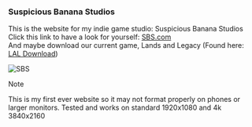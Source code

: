 ### Suspicious Banana Studios
This is the website for my indie game studio: Suspicious Banana Studios <br>
Click this link to have a look for yourself: [SBS.com](https://ogd311.github.io/SuspiciousBananaStudios.github.io/index.html) <br>
And maybe download our current game, Lands and Legacy (Found here: [LAL Download](https://ogd311.github.io/SuspiciousBananaStudios.github.io/download.html))

![SBS](https://github.com/OGD311/SuspiciousBananaStudios.github.io/assets/114223604/78ed23dd-304f-47fa-acd5-03cbd6dfa10b)

> [!NOTE]
> This is my first ever website so it may not format properly on phones or larger monitors. Tested and works on standard 1920x1080 and 4k 3840x2160
